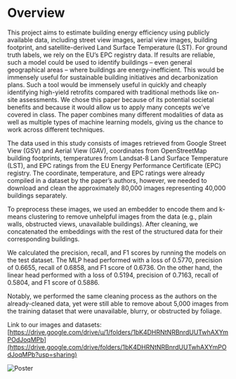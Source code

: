 <h1> Overview </h1>
This project aims to estimate building energy efficiency using publicly available data, including street view images, aerial view images, building footprint, and satellite-derived Land Surface Temperature (LST). For ground truth labels, we rely on the EU’s EPC registry data. If results are reliable, such a model could be used to identify buildings – even general geographical areas – where buildings are energy-inefficient. This would be immensely useful for sustainable building initiatives and decarbonization plans. Such a tool would be immensely useful in quickly and cheaply identifying high-yield retrofits compared with traditional methods like on-site assessments. We chose this paper because of its potential societal benefits and because it would allow us to apply many concepts we’ve covered in class. The paper combines many different modalities of data as well as multiple types of machine learning models, giving us the chance to work across different techniques.


The data used in this study consists of images retrieved from Google Street View (GSV) and Aerial View (GAV), coordinates from OpenStreetMap building footprints, temperatures from Landsat-8 Land Surface Temperature (LST), and EPC ratings from the EU Energy Performance Certificate (EPC) registry.
The coordinate, temperature, and EPC ratings were already compiled in a dataset by the paper’s authors, however, we needed to download and clean the approximately 80,000 images representing 40,000 buildings separately. 


To preprocess these images, we used an embedder to encode them and k-means clustering to remove unhelpful images from the data (e.g., plain walls, obstructed views, unavailable buildings). After cleaning, we concatenated the embeddings with the rest of the structured data for their corresponding buildings.

We calculated the precision, recall, and F1 scores by running the models on the test dataset. The MLP head performed with a loss of 0.5770, precision of 0.6655, recall of 0.6858, and F1 score of 0.6736. On the other hand, the linear head performed with a loss of 0.5194, precision of 0.7163, recall of 0.5804, and F1 score of 0.5886.

Notably, we performed the same cleaning process as the authors on the already-cleaned data, yet were still able to remove about 5,000 images from the training dataset that were unavailable, blurry, or obstructed by foliage.

Link to our images and datasets: [https://drive.google.com/drive/u/1/folders/1bK4DHRNtNRBnrdUUTwhAXYmPOdJoqMPb](https://drive.google.com/drive/folders/1bK4DHRNtNRBnrdUUTwhAXYmPOdJoqMPb?usp=sharing)

![Poster](https://github.com/user-attachments/assets/b682e2a0-5e79-4523-bebf-fa08be70cb57)
